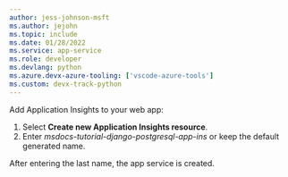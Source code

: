 ```yaml
---
author: jess-johnson-msft
ms.author: jejohn
ms.topic: include
ms.date: 01/28/2022
ms.service: app-service
ms.role: developer
ms.devlang: python
ms.azure.devx-azure-tooling: ['vscode-azure-tools']
ms.custom: devx-track-python
---
```


Add Application Insights to your web app:

1. Select **Create new Application Insights resource**.
1. Enter *msdocs-tutorial-django-postgresql-app-ins* or keep the default generated name.

After entering the last name, the app service is created.
